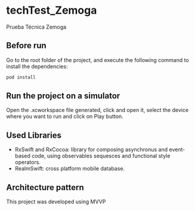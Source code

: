 # techTest_Zemoga

Prueba Técnica Zemoga

## Before run

Go to the root folder of the project, and execute the following command to install the dependencies:

```bash
pod install
```

## Run the project on a simulator

Open the .xcworkspace file generated, click and open it, select the device where you want to run and click on Play button.

## Used Libraries

- RxSwift and RxCocoa: library for composing asynchronus and event-based code, using observables sequesces and functional style operators.
- RealmSwift: cross platform mobile database.

## Architecture pattern

This project was developed using MVVP


